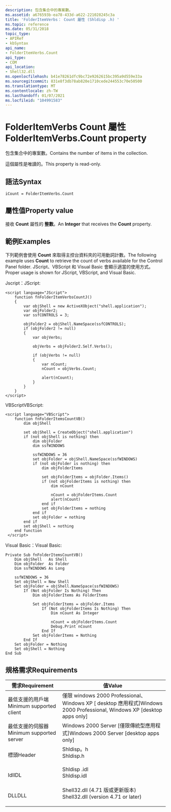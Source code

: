 ```yaml
---
description: 包含集合中的專案數。
ms.assetid: a676593b-ea78-433d-a622-221028245c3a
title: 'FolderItemVerbs： Count 屬性 (Shldisp .h) '
ms.topic: reference
ms.date: 05/31/2018
topic_type:
- APIRef
- kbSyntax
api_name:
- FolderItemVerbs.Count
api_type:
- COM
api_location:
- Shell32.dll
ms.openlocfilehash: b41e78261dfc9bc72e9262615bc395a9d559e33a
ms.sourcegitcommit: 831e8f3db78ab820e1710cede244553c70e50500
ms.translationtype: MT
ms.contentlocale: zh-TW
ms.lasthandoff: 01/07/2021
ms.locfileid: "104991583"
---
```

# <a name="folderitemverbscount-property"></a><span data-ttu-id="38d1d-103">FolderItemVerbs Count 屬性</span><span class="sxs-lookup"><span data-stu-id="38d1d-103">FolderItemVerbs.Count property</span></span>

<span data-ttu-id="38d1d-104">包含集合中的專案數。</span><span class="sxs-lookup"><span data-stu-id="38d1d-104">Contains the number of items in the collection.</span></span>

<span data-ttu-id="38d1d-105">這個屬性是唯讀的。</span><span class="sxs-lookup"><span data-stu-id="38d1d-105">This property is read-only.</span></span>

## <a name="syntax"></a><span data-ttu-id="38d1d-106">語法</span><span class="sxs-lookup"><span data-stu-id="38d1d-106">Syntax</span></span>


```JScript
iCount = FolderItemVerbs.Count
```



## <a name="property-value"></a><span data-ttu-id="38d1d-107">屬性值</span><span class="sxs-lookup"><span data-stu-id="38d1d-107">Property value</span></span>

<span data-ttu-id="38d1d-108">接收 **Count** 屬性的 **整數**。</span><span class="sxs-lookup"><span data-stu-id="38d1d-108">An **Integer** that receives the **Count** property.</span></span>

## <a name="examples"></a><span data-ttu-id="38d1d-109">範例</span><span class="sxs-lookup"><span data-stu-id="38d1d-109">Examples</span></span>

<span data-ttu-id="38d1d-110">下列範例會使用 **Count** 來取得主控台資料夾的可用動詞計數。</span><span class="sxs-lookup"><span data-stu-id="38d1d-110">The following example uses **Count** to retrieve the count of verbs available for the Control Panel folder.</span></span> <span data-ttu-id="38d1d-111">JScript、VBScript 和 Visual Basic 會顯示適當的使用方式。</span><span class="sxs-lookup"><span data-stu-id="38d1d-111">Proper usage is shown for JScript, VBScript, and Visual Basic.</span></span>

<span data-ttu-id="38d1d-112">Jscript：</span><span class="sxs-lookup"><span data-stu-id="38d1d-112">JScript:</span></span>


```JScript
<script language="JScript">
    function fnFolderItemVerbsCountJ()
    {
        var objShell = new ActiveXObject("shell.application");
        var objFolder2;
        var ssfCONTROLS = 3;
        
        objFolder2 = objShell.NameSpace(ssfCONTROLS);
        if (objFolder2 != null)
        {
            var objVerbs;
            
            objVerbs = objFolder2.Self.Verbs();

            if (objVerbs != null)
            {
                var nCount;
                nCount = objVerbs.Count;

                alert(nCount);
            }
        }
    }
</script>
```



<span data-ttu-id="38d1d-113">VBScript</span><span class="sxs-lookup"><span data-stu-id="38d1d-113">VBScript:</span></span>


```VB
<script language="VBScript">
    function fnFolderItemsCountVB()
        dim objShell
        
        set objShell = CreateObject("shell.application")
        if (not objShell is nothing) then
            dim objFolder
            dim ssfWINDOWS
                
            ssfWINDOWS = 36
            set objFolder = objShell.NameSpace(ssfWINDOWS)
            if (not objFolder is nothing) then
                dim objFolderItems
                        
                set objFolderItems = objFolder.Items()
                if (not objFolderItems is nothing) then
                    dim nCount
                    
                    nCount = objFolderItems.Count
                    alert(nCount)
                end if
                set objFolderItems = nothing
            end if
            set objFolder = nothing
        end if
        set objShell = nothing
    end function
 </script>
```



<span data-ttu-id="38d1d-114">Visual Basic：</span><span class="sxs-lookup"><span data-stu-id="38d1d-114">Visual Basic:</span></span>


```VB
Private Sub fnFolderItemsCountVB()
    Dim objShell   As Shell
    Dim objFolder  As Folder
    Dim ssfWINDOWS As Long
    
    ssfWINDOWS = 36
    Set objShell = New Shell
    Set objFolder = objShell.NameSpace(ssfWINDOWS)
        If (Not objFolder Is Nothing) Then
            Dim objFolderItems As FolderItems
            
            Set objFolderItems = objFolder.Items
                If (Not objFolderItems Is Nothing) Then
                    Dim nCount As Integer
                    
                    nCount = objFolderItems.Count
                    Debug.Print nCount
                End If
            Set objFolderItems = Nothing
        End If
    Set objFolder = Nothing
    Set objShell = Nothing
End Sub
```



## <a name="requirements"></a><span data-ttu-id="38d1d-115">規格需求</span><span class="sxs-lookup"><span data-stu-id="38d1d-115">Requirements</span></span>



| <span data-ttu-id="38d1d-116">需求</span><span class="sxs-lookup"><span data-stu-id="38d1d-116">Requirement</span></span> | <span data-ttu-id="38d1d-117">值</span><span class="sxs-lookup"><span data-stu-id="38d1d-117">Value</span></span> |
|-------------------------------------|----------------------------------------------------------------------------------------------------------------|
| <span data-ttu-id="38d1d-118">最低支援的用戶端</span><span class="sxs-lookup"><span data-stu-id="38d1d-118">Minimum supported client</span></span><br/> | <span data-ttu-id="38d1d-119">僅限 windows 2000 Professional、Windows XP \[ desktop 應用程式\]</span><span class="sxs-lookup"><span data-stu-id="38d1d-119">Windows 2000 Professional, Windows XP \[desktop apps only\]</span></span><br/>                                         |
| <span data-ttu-id="38d1d-120">最低支援的伺服器</span><span class="sxs-lookup"><span data-stu-id="38d1d-120">Minimum supported server</span></span><br/> | <span data-ttu-id="38d1d-121">Windows 2000 Server \[僅限傳統型應用程式\]</span><span class="sxs-lookup"><span data-stu-id="38d1d-121">Windows 2000 Server \[desktop apps only\]</span></span><br/>                                                           |
| <span data-ttu-id="38d1d-122">標頭</span><span class="sxs-lookup"><span data-stu-id="38d1d-122">Header</span></span><br/>                   | <dl> <span data-ttu-id="38d1d-123"><dt>Shldisp。h</dt></span><span class="sxs-lookup"><span data-stu-id="38d1d-123"><dt>Shldisp.h</dt></span></span> </dl>                           |
| <span data-ttu-id="38d1d-124">Idl</span><span class="sxs-lookup"><span data-stu-id="38d1d-124">IDL</span></span><br/>                      | <dl> <span data-ttu-id="38d1d-125"><dt>Shldisp .idl</dt></span><span class="sxs-lookup"><span data-stu-id="38d1d-125"><dt>Shldisp.idl</dt></span></span> </dl>                         |
| <span data-ttu-id="38d1d-126">DLL</span><span class="sxs-lookup"><span data-stu-id="38d1d-126">DLL</span></span><br/>                      | <dl> <span data-ttu-id="38d1d-127"><dt>Shell32.dll (4.71 版或更新版本) </dt></span><span class="sxs-lookup"><span data-stu-id="38d1d-127"><dt>Shell32.dll (version 4.71 or later)</dt></span></span> </dl> |



 

 




